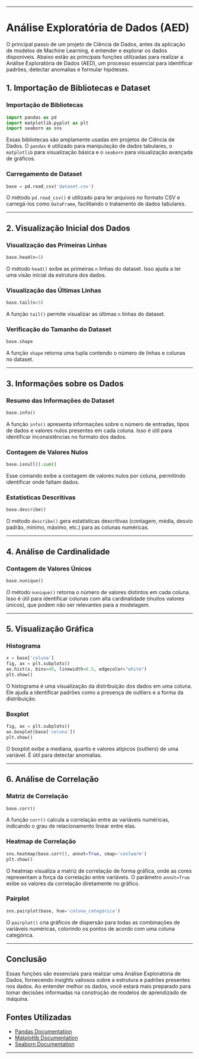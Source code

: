 
---

# Análise Exploratória de Dados (AED)

O principal passo de um projeto de Ciência de Dados, antes da aplicação de modelos de Machine Learning, é entender e explorar os dados disponíveis. Abaixo estão as principais funções utilizadas para realizar a Análise Exploratória de Dados (AED), um processo essencial para identificar padrões, detectar anomalias e formular hipóteses.

## 1. Importação de Bibliotecas e Dataset

### Importação de Bibliotecas

```python
import pandas as pd
import matplotlib.pyplot as plt
import seaborn as sns
```

Essas bibliotecas são amplamente usadas em projetos de Ciência de Dados. O `pandas` é utilizado para manipulação de dados tabulares, o `matplotlib` para visualização básica e o `seaborn` para visualização avançada de gráficos.

### Carregamento de Dataset

```python
base = pd.read_csv('dataset.csv')
```

O método `pd.read_csv()` é utilizado para ler arquivos no formato CSV e carregá-los como `DataFrame`, facilitando o tratamento de dados tabulares.

---

## 2. Visualização Inicial dos Dados

### Visualização das Primeiras Linhas

```python
base.head(n=5)
```

O método `head()` exibe as primeiras `n` linhas do dataset. Isso ajuda a ter uma visão inicial da estrutura dos dados.

### Visualização das Últimas Linhas

```python
base.tail(n=5)
```

A função `tail()` permite visualizar as últimas `n` linhas do dataset.

### Verificação do Tamanho do Dataset

```python
base.shape
```

A função `shape` retorna uma tupla contendo o número de linhas e colunas no dataset.

---

## 3. Informações sobre os Dados

### Resumo das Informações do Dataset

```python
base.info()
```

A função `info()` apresenta informações sobre o número de entradas, tipos de dados e valores nulos presentes em cada coluna. Isso é útil para identificar inconsistências no formato dos dados.

### Contagem de Valores Nulos

```python
base.isnull().sum()
```

Esse comando exibe a contagem de valores nulos por coluna, permitindo identificar onde faltam dados.

### Estatísticas Descritivas

```python
base.describe()
```

O método `describe()` gera estatísticas descritivas (contagem, média, desvio padrão, mínimo, máximo, etc.) para as colunas numéricas.

---

## 4. Análise de Cardinalidade

### Contagem de Valores Únicos

```python
base.nunique()
```

O método `nunique()` retorna o número de valores distintos em cada coluna. Isso é útil para identificar colunas com alta cardinalidade (muitos valores únicos), que podem não ser relevantes para a modelagem.

---

## 5. Visualização Gráfica

### Histograma

```python
x = base['coluna']
fig, ax = plt.subplots()
ax.hist(x, bins=40, linewidth=0.5, edgecolor="white")
plt.show()
```

O histograma é uma visualização da distribuição dos dados em uma coluna. Ele ajuda a identificar padrões como a presença de outliers e a forma da distribuição.

### Boxplot

```python
fig, ax = plt.subplots()
ax.boxplot(base['coluna'])
plt.show()
```

O boxplot exibe a mediana, quartis e valores atípicos (outliers) de uma variável. É útil para detectar anomalias.

---

## 6. Análise de Correlação

### Matriz de Correlação

```python
base.corr()
```

A função `corr()` calcula a correlação entre as variáveis numéricas, indicando o grau de relacionamento linear entre elas.

### Heatmap de Correlação

```python
sns.heatmap(base.corr(), annot=True, cmap='coolwarm')
plt.show()
```

O heatmap visualiza a matriz de correlação de forma gráfica, onde as cores representam a força da correlação entre variáveis. O parâmetro `annot=True` exibe os valores da correlação diretamente no gráfico.

### Pairplot

```python
sns.pairplot(base, hue='coluna_categórica')
```

O `pairplot()` cria gráficos de dispersão para todas as combinações de variáveis numéricas, colorindo os pontos de acordo com uma coluna categórica.

---

## Conclusão

Essas funções são essenciais para realizar uma Análise Exploratória de Dados, fornecendo insights valiosos sobre a estrutura e padrões presentes nos dados. Ao entender melhor os dados, você estará mais preparado para tomar decisões informadas na construção de modelos de aprendizado de máquina.

## Fontes Utilizadas

- [Pandas Documentation](https://pandas.pydata.org/pandas-docs/stable/)
- [Matplotlib Documentation](https://matplotlib.org/stable/contents.html)
- [Seaborn Documentation](https://seaborn.pydata.org/)

---

